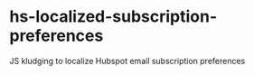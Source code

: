 # hs-localized-subscription-preferences
JS kludging to localize Hubspot email subscription preferences
